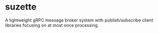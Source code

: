# suzette
A lightweight gRPC message broker system with publish/subscribe client libraries focusing on at most once processing.
